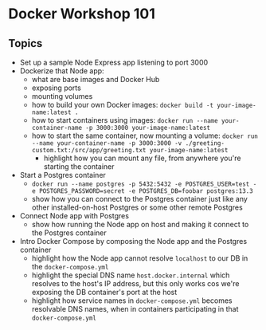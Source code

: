 # Docker Workshop 101

## Topics

- Set up a sample Node Express app listening to port 3000
- Dockerize that Node app:
  - what are base images and Docker Hub
  - exposing ports 
  - mounting volumes
  - how to build your own Docker images: `docker build -t your-image-name:latest .`
  - how to start containers using images: `docker run --name your-container-name -p 3000:3000 your-image-name:latest`
  - how to start the same container, now mounting a volume: `docker run --name your-container-name -p 3000:3000 -v ./greeting-custom.txt:/src/app/greeting.txt your-image-name:latest`
    - highlight how you can mount any file, from anywhere you're starting the container
- Start a Postgres container
  - `docker run --name postgres -p 5432:5432 -e POSTGRES_USER=test -e POSTGRES_PASSWORD=secret -e POSTGRES_DB=foobar postgres:13.3`
  - show how you can connect to the Postgres container just like any other installed-on-host Postgres or some other remote Postgres
- Connect Node app with Postgres
  - show how running the Node app on host and making it connect to the Postgres container
- Intro Docker Compose by composing the Node app and the Postgres container
  - highlight how the Node app cannot resolve `localhost` to our DB in the `docker-compose.yml`
  - highlight the special DNS name `host.docker.internal` which resolves to the host's IP address, but this only works cos we're exposing the DB container's port at the host
  - highlight how service names in `docker-compose.yml` becomes resolvable DNS names, when in containers participating in that `docker-compose.yml`
  
